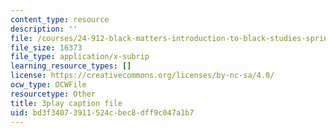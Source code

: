 ```yaml
---
content_type: resource
description: ''
file: /courses/24-912-black-matters-introduction-to-black-studies-spring-2017/bd3f34073911524cbec8dff9c047a1b7_-Cve_SI6LQs.vtt
file_size: 16373
file_type: application/x-subrip
learning_resource_types: []
license: https://creativecommons.org/licenses/by-nc-sa/4.0/
ocw_type: OCWFile
resourcetype: Other
title: 3play caption file
uid: bd3f3407-3911-524c-bec8-dff9c047a1b7
---
```

